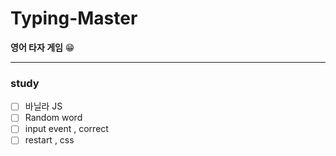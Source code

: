 # Typing-Master
**영어 타자 게임** 😁
<hr>

### study

-   [ ] 바닐라 JS
-   [ ] Random word
-   [ ] input event , correct 
-   [ ] restart , css
